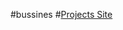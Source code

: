 #b u s s i n e s 
 #[Projects Site](https://665d5e5e1ce6670b092f8a89--coruscating-sunburst-718e46.netlify.app/)
